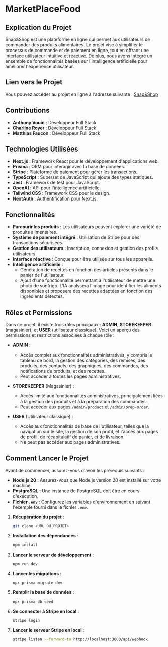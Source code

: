 # MarketPlaceFood

## Explication du Projet

Snap&Shop est une plateforme en ligne qui permet aux utilisateurs de commander des produits alimentaires. Le projet vise à simplifier le processus de commande et de paiement en ligne, tout en offrant une interface utilisateur intuitive et réactive. De plus, nous avons intégré un ensemble de fonctionnalités basées sur l'intelligence artificielle pour améliorer l'expérience utilisateur.


## Lien vers le Projet

Vous pouvez accéder au projet en ligne à l'adresse suivante : [Snap&Shop](https://snapandshop.anthony-vouin.com/)


## Contributions

- **Anthony Vouin** : Développeur Full Stack 
- **Charline Royer** : Développeur Full Stack
- **Matthias Faucon** : Développeur Full Stack 


## Technologies Utilisées

- **Next.js** : Framework React pour le développement d'applications web.
- **Prisma** : ORM pour interagir avec la base de données.
- **Stripe** : Plateforme de paiement pour gérer les transactions.
- **TypeScript** : Superset de JavaScript qui ajoute des types statiques.
- **Jest** : Framework de test pour JavaScript.
- **OpenAI** : API pour l'intelligence artificielle.
- **Tailwind CSS** : Framework CSS pour le design.
- **NextAuth** : Authentification pour Next.js.

 
## Fonctionnalités

- **Parcourir les produits** : Les utilisateurs peuvent explorer une variété de produits alimentaires.
- **Système de paiement intégré** : Utilisation de Stripe pour des transactions sécurisées.
- **Gestion des utilisateurs** : Inscription, connexion et gestion des profils utilisateurs.
- **Interface réactive** : Conçue pour être utilisée sur tous les appareils.
- **Intelligence artificielle** :
    - Génération de recettes en fonction des articles présents dans le panier de l'utilisateur.
     - Ajout d'une fonctionnalité permettant à l'utilisateur de mettre une photo de sonfrigo. L'IA analysera l'image pour identifier les aliments disponibles et proposera des recettes adaptées en fonction des ingrédients détectés.


## Rôles et Permissions

Dans ce projet, il existe trois rôles principaux : **ADMIN**, **STOREKEEPER** (magasinier), et **USER** (utilisateur classique). Voici un aperçu des permissions et restrictions associées à chaque rôle :

- **ADMIN** :
  - Accès complet aux fonctionnalités administratives, y compris le tableau de bord, la gestion des catégories, des remises, des produits, des contacts, des graphiques, des commandes, des notifications de produits, et des recettes.
  - Peut accéder à toutes les pages administratives.

- **STOREKEEPER** (Magasinier) :
  - Accès limité aux fonctionnalités administratives, principalement liées à la gestion des produits et à la préparation des commandes.
  - Peut accéder aux pages `/admin/product` et `/admin/prep-order`.

- **USER** (Utilisateur classique) :
  - Accès aux fonctionnalités de base de l'utilisateur, telles que la navigation sur le site, la gestion de son profil, et l'accès aux pages de profil, de récapitulatif de panier, et de livraison.
  - Ne peut pas accéder aux pages administratives.



## Comment Lancer le Projet

Avant de commencer, assurez-vous d'avoir les prérequis suivants :

- **Node.js 20** : Assurez-vous que Node.js version 20 est installé sur votre machine.
- **PostgreSQL** : Une instance de PostgreSQL doit être en cours d'exécution.
- **Fichier `.env`** : Configurez les variables d'environnement en suivant l'exemple fourni dans le fichier `.env`.

1. **Récupération du projet** :
   ```bash
   git clone <URL_DU_PROJET>
   ```

2. **Installation des dépendances** :
   ```bash
   npm install
   ```

3. **Lancer le serveur de développement** :
   ```bash
   npm run dev
   ```

4. **Lancer les migrations** :
   ```bash
   npx prisma migrate dev
   ```

5. **Remplir la base de données** :
   ```bash
   npx prisma db seed
   ```

6. **Se connecter à Stripe en local** :
   ```bash
   stripe login
   ```

7. **Lancer le serveur Stripe en local** :
   ```bash
   stripe listen --forward-to http://localhost:3000/api/webhook
   ```
